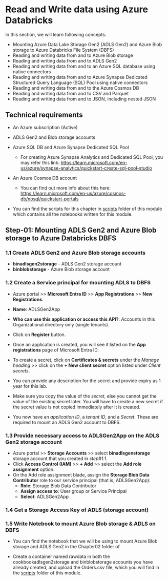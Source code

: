 # Read and Write data using Azure Databricks

In this section, we will learn following concepts:

- Mounting Azure Data Lake Storage Gen2 (ADLS Gen2) and Azure Blob storage to Azure Databricks File System (DBFS)
- Reading and writing data from and to Azure Blob storage
- Reading and writing data from and to ADLS Gen2
- Reading and writing data from and to an Azure SQL database using native connectors
- Reading and writing data from and to Azure Synapse Dedicated Structured Query Language (SQL) Pool using native connectors
- Reading and writing data from and to the Azure Cosmos DB
- Reading and writing data from and to CSV and Parquet
- Reading and writing data from and to JSON, including nested JSON

## Technical requirements

- An Azure subscription (Active)
- ADLS Gen2 and Blob storage accounts
- Azure SQL DB and Azure Synapse Dedicated SQL Pool
  - For creating Azure Synapse Analytics and Dedicated SQL Pool, you may refer this link: https://learn.microsoft.com/en-us/azure/synapse-analytics/quickstart-create-sql-pool-studio
- An Azure Cosmos DB account

  - You can find out more info about this here: https://learn.microsoft.com/en-us/azure/cosmos-db/nosql/quickstart-portals

- You can find the scripts for this chapter in [scripts](./scripts/) folder of this module which contains all the notebooks written for this module.

## Step-01: Mounting ADLS Gen2 and Azure Blob storage to Azure Databricks DBFS

### 1.1 Create ADLS Gen2 and Azure Blob storage accounts

- **binadlsgen2storage** - ADLS Gen2 storage account
- **binblobstorage** - Azure Blob storage account

### 1.2 Create a Service principal for mounting ADLS to DBFS

- Azure portal >> **Microsoft Entra ID** >> **App Registrations** >> **New Registrations**.
- **Name**: ADLSGen2App
- **Who can use this application or access this API?**: Accounts in this Organizational directory only (single tenants).
- Click on **Register** button.
- Once an application is created, you will see it listed on the **App registrations** page of Microsoft Entra ID.

- To create a secret, click on **Certificates & secrets** under the _Manage heading_ >>
  click on the **+ New client secret** option listed under _Client secrets_.
- You can provide any description for the secret and provide expiry as 1 year for this lab.
- Make sure you copy the value of the _secret_, else you cannot get the value of the existing secret later. You will have to create a new secret if the secret value is not copied immediately after it is created.

- You now have an _application ID_, a _tenant ID_, and a _Secret_. These are required to
  mount an ADLS Gen2 account to DBFS.

### 1.3 Provide necessary access to ADLSGen2App on the ADLS Gen2 storage account

- Azure portal >> **Storage Accounts** >> select **binadlsgenstorage** storage account that you created in _step#1.1_.
- Click **Access Control (IAM)** >> **+ Add** >> select the **Add role assignment** option.
- On the Add role assignment blade, assign the **Storage Blob Data Contributor** role to our service principal (that is, ADLSGen2App):
  - **Role**: Storage Blob Data Contributor
  - **Assign access to**: User group or Service Principal
  - **Select**: ADLSGen2App

### 1.4 Get a Storage Access Key of ADLS (storage account)

### 1.5 Write Notebook to mount Azure Blob storage & ADLS on DBFS

- You can find the notebook that we will be using to mount Azure Blob storage and
  ADLS Gen2 in the Chapter02 folder of

- Create a container named rawdata in both the cookbookadlsgen2storage and binblobstorage accounts you have already created, and upload the Orders.csv file, which you will find in the [scripts](./scripts/) folder of this module.
